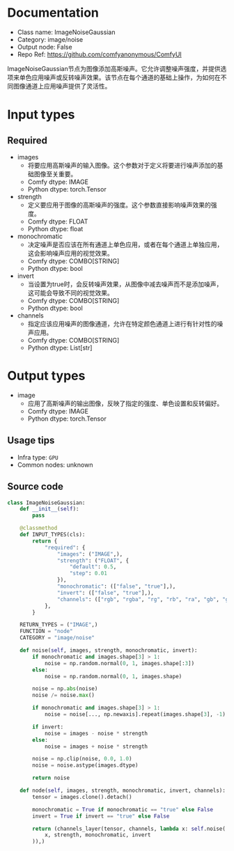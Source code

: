 
# Documentation
- Class name: ImageNoiseGaussian
- Category: image/noise
- Output node: False
- Repo Ref: https://github.com/comfyanonymous/ComfyUI

ImageNoiseGaussian节点为图像添加高斯噪声。它允许调整噪声强度，并提供选项来单色应用噪声或反转噪声效果。该节点在每个通道的基础上操作，为如何在不同图像通道上应用噪声提供了灵活性。

# Input types
## Required
- images
    - 将要应用高斯噪声的输入图像。这个参数对于定义将要进行噪声添加的基础图像至关重要。
    - Comfy dtype: IMAGE
    - Python dtype: torch.Tensor
- strength
    - 定义要应用于图像的高斯噪声的强度。这个参数直接影响噪声效果的强度。
    - Comfy dtype: FLOAT
    - Python dtype: float
- monochromatic
    - 决定噪声是否应该在所有通道上单色应用，或者在每个通道上单独应用，这会影响噪声应用的视觉效果。
    - Comfy dtype: COMBO[STRING]
    - Python dtype: bool
- invert
    - 当设置为true时，会反转噪声效果，从图像中减去噪声而不是添加噪声，这可能会导致不同的视觉效果。
    - Comfy dtype: COMBO[STRING]
    - Python dtype: bool
- channels
    - 指定应该应用噪声的图像通道，允许在特定颜色通道上进行有针对性的噪声应用。
    - Comfy dtype: COMBO[STRING]
    - Python dtype: List[str]

# Output types
- image
    - 应用了高斯噪声的输出图像，反映了指定的强度、单色设置和反转偏好。
    - Comfy dtype: IMAGE
    - Python dtype: torch.Tensor


## Usage tips
- Infra type: `GPU`
- Common nodes: unknown


## Source code
```python
class ImageNoiseGaussian:
    def __init__(self):
        pass

    @classmethod
    def INPUT_TYPES(cls):
        return {
            "required": {
                "images": ("IMAGE",),
                "strength": ("FLOAT", {
                    "default": 0.5,
                    "step": 0.01
                }),
                "monochromatic": (["false", "true"],),
                "invert": (["false", "true"],),
                "channels": (["rgb", "rgba", "rg", "rb", "ra", "gb", "ga", "ba", "r", "g", "b", "a"],),
            },
        }

    RETURN_TYPES = ("IMAGE",)
    FUNCTION = "node"
    CATEGORY = "image/noise"

    def noise(self, images, strength, monochromatic, invert):
        if monochromatic and images.shape[3] > 1:
            noise = np.random.normal(0, 1, images.shape[:3])
        else:
            noise = np.random.normal(0, 1, images.shape)

        noise = np.abs(noise)
        noise /= noise.max()

        if monochromatic and images.shape[3] > 1:
            noise = noise[..., np.newaxis].repeat(images.shape[3], -1)

        if invert:
            noise = images - noise * strength
        else:
            noise = images + noise * strength

        noise = np.clip(noise, 0.0, 1.0)
        noise = noise.astype(images.dtype)

        return noise

    def node(self, images, strength, monochromatic, invert, channels):
        tensor = images.clone().detach()

        monochromatic = True if monochromatic == "true" else False
        invert = True if invert == "true" else False

        return (channels_layer(tensor, channels, lambda x: self.noise(
            x, strength, monochromatic, invert
        )),)

```
